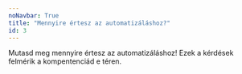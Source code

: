 ```yaml
---
noNavbar: True
title: "Mennyire értesz az automatizáláshoz?"
id: 3
---
```

Mutasd meg mennyire értesz az automatizáláshoz! Ezek a kérdések felmérik a kompentenciád e téren.
